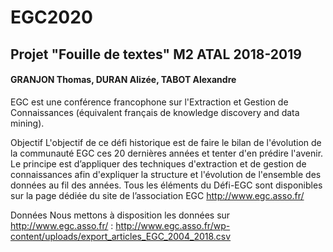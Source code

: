 # EGC2020

## Projet "Fouille de textes" M2 ATAL 2018-2019

#### GRANJON Thomas, DURAN Alizée, TABOT Alexandre

EGC est une conférence francophone sur l'Extraction et Gestion de Connaissances (équivalent français de knowledge discovery and data mining).

Objectif
L'objectif de ce défi historique est de faire le bilan de l'évolution de la communauté EGC ces 20 dernières années et tenter d'en prédire l'avenir. 
Le principe est d’appliquer des techniques d'extraction et de gestion de connaissances afin d'expliquer la structure et l'évolution de l'ensemble
des données au fil des années.
Tous les éléments du Défi-EGC sont disponibles sur la page dédiée du site de l’association EGC http://www.egc.asso.fr/

Données
Nous mettons à disposition les données sur http://www.egc.asso.fr/ : http://www.egc.asso.fr/wp-content/uploads/export_articles_EGC_2004_2018.csv
